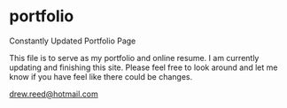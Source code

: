 # portfolio
Constantly Updated Portfolio Page

This file is to serve as my portfolio and online resume. I am currently updating and finishing this site. Please feel free to look around and let me know if you have feel like there could be changes. 

drew.reed@hotmail.com
